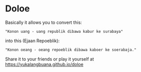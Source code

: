 # Doloe
Basically it allows you to convert this:

```
"Konon uang - uang republik dibawa kabur ke surabaya"
```

into this (Ejaan Repoeblik):
```
"Konon oeang - oeang repoeblik dibawa kaboer ke soerabaja."
```

Share it to your friends or play it yourself at https://yukalangbuana.github.io/doloe
